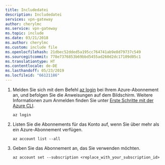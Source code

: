 ```yaml
---
title: Includedatei
description: Includedatei
services: vpn-gateway
author: cherylmc
ms.service: vpn-gateway
ms.topic: include
ms.date: 03/21/2018
ms.author: cherylmc
ms.custom: include file
ms.openlocfilehash: 21dbec52dded5a195cc764741ab9e8d79737c549
ms.sourcegitcommit: 778e7376853b69bbd5455ad260d2dc17109d05c1
ms.translationtype: HT
ms.contentlocale: de-DE
ms.lasthandoff: 05/23/2019
ms.locfileid: "66121186"
---
```

1. Melden Sie sich mit dem Befehl [az login](/cli/azure/) bei Ihrem Azure-Abonnement an, und befolgen Sie die Anweisungen auf dem Bildschirm. Weitere Informationen zum Anmelden finden Sie unter [Erste Schritte mit der Azure CLI](/cli/azure/get-started-with-azure-cli).

   ```azurecli
   az login
   ```
2. Listen Sie die Abonnements für das Konto auf, wenn Sie über mehr als ein Azure-Abonnement verfügen.

   ```azurecli
   az account list --all
   ```
3. Geben Sie das Abonnement an, das Sie verwenden möchten.

   ```azurecli
   az account set --subscription <replace_with_your_subscription_id>
   ```
